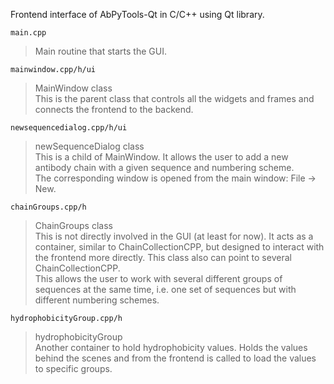 Frontend interface of AbPyTools-Qt in C/C++ using Qt library.

`main.cpp`
> Main routine that starts the GUI.

`mainwindow.cpp/h/ui`
> MainWindow class\
This is the parent class that controls all the widgets and frames and connects the frontend to the backend.

`newsequencedialog.cpp/h/ui`
> newSequenceDialog class\
This is a child of MainWindow. It allows the user to add a new antibody chain with a given sequence and numbering scheme.\
The corresponding window is opened from the main window: File -> New.

`chainGroups.cpp/h`
> ChainGroups class\
This is not directly involved in the GUI (at least for now). It acts as a container, similar to ChainCollectionCPP, but designed to interact with the frontend more directly.
This class also can point to several ChainCollectionCPP. \
This allows the user to work with several different groups of sequences at the same time, i.e.
one set of sequences but with different numbering schemes.

`hydrophobicityGroup.cpp/h`
> hydrophobicityGroup\
Another container to hold hydrophobicity values. Holds the values behind the scenes
and from the frontend is called to load the values to specific groups.
